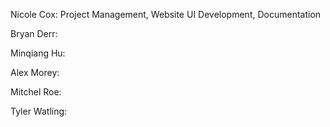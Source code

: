Nicole Cox: Project Management, Website UI Development, Documentation

Bryan Derr:

Minqiang Hu:

Alex Morey:

Mitchel Roe:

Tyler Watling:
